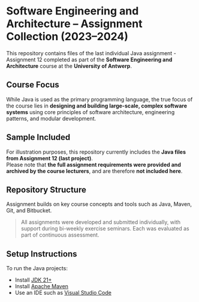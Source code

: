 # Software Engineering and Architecture – Assignment Collection (2023–2024)

This repository contains files of the last individual Java assignment - Assignment 12 completed as part of the **Software Engineering and Architecture** course at the **University of Antwerp**.

## Course Focus

While Java is used as the primary programming language, the true focus of the course lies in **designing and building large-scale, complex software systems** using core principles of software architecture, engineering patterns, and modular development.

## Sample Included

For illustration purposes, this repository currently includes the **Java files from Assignment 12 (last project)**.  
Please note that **the full assignment requirements were provided and archived by the course lecturers**, and are therefore **not included here**.

## Repository Structure

Assignment builds on key course concepts and tools such as Java, Maven, Git, and Bitbucket.

> All assignments were developed and submitted individually, with support during bi-weekly exercise seminars. Each was evaluated as part of continuous assessment.

## Setup Instructions

To run the Java projects:
- Install [JDK 21+](https://www.oracle.com/java/technologies/javase-downloads.html)
- Install [Apache Maven](https://maven.apache.org/install.html)
- Use an IDE such as [Visual Studio Code](https://code.visualstudio.com/)
